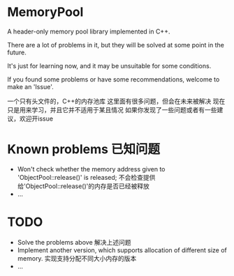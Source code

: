# MemoryPool

A header-only memory pool library implemented in C++.

There are a lot of problems in it, but they will be solved at some point in the future.

It's just for learning now, and it may be unsuitable for some conditions.

If you found some problems or have some recommendations, welcome to make an 'Issue'.

一个只有头文件的，C++的内存池库 
这里面有很多问题，但会在未来被解决 
现在只是用来学习，并且它并不适用于某且情况 
如果你发现了一些问题或者有一些建议，欢迎开issue 

# Known problems 已知问题
- Won't check whether the memory address given to 'ObjectPool::release()' is released;
  不会检查提供给'ObjectPool::release()'的内存是否已经被释放
- ...

# TODO
- Solve the problems above
  解决上述问题
- Implement another version, which supports allocation of different size of memory.
  实现支持分配不同大小内存的版本
- ...
